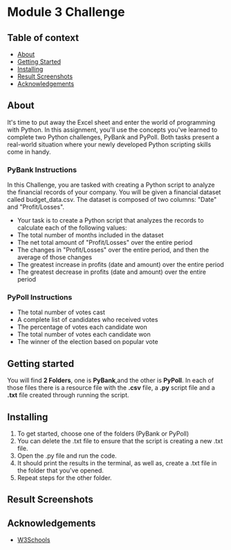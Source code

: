 # Module 3 Challenge

## Table of context

- [About](#about)
- [Getting Started](#getting_started)
- [Installing](#installing)
- [Result Screenshots](#result_screenshots)
- [Acknowledgements](#Acknowledgements)

## About

It's time to put away the Excel sheet and enter the world of programming with Python. In this assignment, you'll use the concepts you've learned to complete two Python challenges, PyBank and PyPoll. Both tasks present a real-world situation where your newly developed Python scripting skills come in handy.

### PyBank Instructions
In this Challenge, you are tasked with creating a Python script to analyze the financial records of your company. You will be given a financial dataset called budget_data.csv. The dataset is composed of two columns: "Date" and "Profit/Losses".
- Your task is to create a Python script that analyzes the records to calculate each of the following values:
- The total number of months included in the dataset
- The net total amount of "Profit/Losses" over the entire period
- The changes in "Profit/Losses" over the entire period, and then the average of those changes
- The greatest increase in profits (date and amount) over the entire period
- The greatest decrease in profits (date and amount) over the entire period

### PyPoll Instructions
- The total number of votes cast
- A complete list of candidates who received votes
- The percentage of votes each candidate won
- The total number of votes each candidate won
- The winner of the election based on popular vote


## Getting started

You will find **2 Folders**, one is **PyBank**,and the other is **PyPoll**. In each of those files there is a resource file with the **.csv** file, a **.py** script file and a **.txt** file created through running the script.

## Installing

1) To get started, choose one of the folders (PyBank or PyPoll)
2) You can delete the .txt file to ensure that the script is creating a new .txt file.
3) Open the .py file and run the code.
4) It should print the results in the terminal, as well as, create a .txt file in the folder that you've opened.
5) Repeat steps for the other folder. 

## Result Screenshots


## Acknowledgements

- [W3Schools](https://www.w3schools.com/python/)
